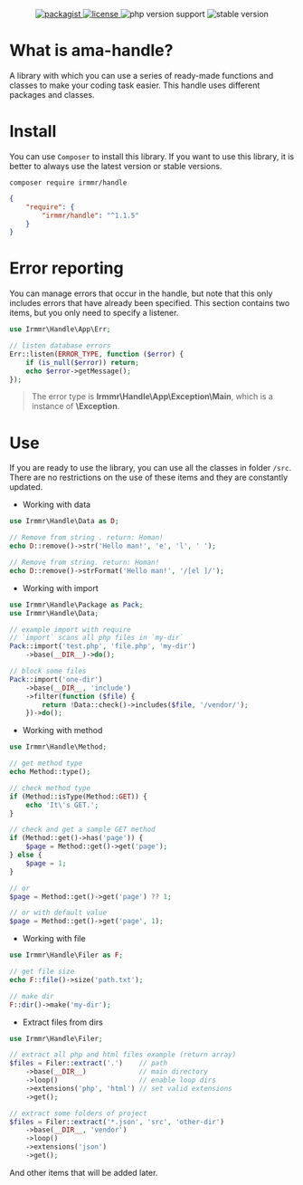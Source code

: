 <p align="center">
    <a href="https://packagist.org/packages/irmmr/handle" target="_blank">
        <img src="https://img.shields.io/packagist/v/irmmr/handle?style=flat" alt="packagist"/>
    </a>
    <a href="https://github.com/irmmr/ama-handle/blob/main/LICENSE" target="_blank">
        <img src="https://img.shields.io/github/license/irmmr/ama-handle?style=flat" alt="license"/>
    </a>
    <img src="https://img.shields.io/packagist/php-v/irmmr/handle/V1.0.2?style=flat" alt="php version support"/>
    <img src="https://img.shields.io/badge/stable-V1.1.5-red?style=flat" alt="stable version"/>
</p>

# What is ama-handle?
A library with which you can use a series of ready-made functions and classes to make your coding task easier. This handle uses different packages and classes.

# Install
You can use `Composer` to install this library. If you want to use this library, it is better to always use the latest version or stable versions.
```
composer require irmmr/handle
```
```json
{
    "require": {
        "irmmr/handle": "^1.1.5"
    }
}
```

# Error reporting
You can manage errors that occur in the handle, but note that this only includes errors that have already been specified.
This section contains two items, but you only need to specify a listener.
```php
use Irmmr\Handle\App\Err;

// listen database errors
Err::listen(ERROR_TYPE, function ($error) {
    if (is_null($error)) return;
    echo $error->getMessage();
});
```
> The error type is **Irmmr\Handle\App\Exception\Main**, which is a instance of **\Exception**.

# Use
If you are ready to use the library, you can use all the classes in folder `/src`. There are no restrictions on the use of these items and they are constantly updated.

- Working with data
```php
use Irmmr\Handle\Data as D;

// Remove from string . return: Homan!
echo D::remove()->str('Hello man!', 'e', 'l', ' ');

// Remove from string. return: Homan!
echo D::remove()->strFormat('Hello man!', '/[el ]/');
```

- Working with import
```php
use Irmmr\Handle\Package as Pack;
use Irmmr\Handle\Data;

// example import with require
// `import` scans all php files in `my-dir`
Pack::import('test.php', 'file.php', 'my-dir')
    ->base(__DIR__)->do();

// block some files
Pack::import('one-dir')
    ->base(__DIR__, 'include')
    ->filter(function ($file) {
        return !Data::check()->includes($file, '/vendor/');
    })->do();
```

- Working with method
```php
use Irmmr\Handle\Method;

// get method type
echo Method::type();

// check method type
if (Method::isType(Method::GET)) {
    echo 'It\'s GET.';
}

// check and get a sample GET method
if (Method::get()->has('page')) {
    $page = Method::get()->get('page');
} else {
    $page = 1;
}

// or
$page = Method::get()->get('page') ?? 1;

// or with default value
$page = Method::get()->get('page', 1);
```

- Working with file
```php
use Irmmr\Handle\Filer as F;

// get file size
echo F::file()->size('path.txt');

// make dir
F::dir()->make('my-dir');
```

- Extract files from dirs
```php
use Irmmr\Handle\Filer;

// extract all php and html files example (return array)
$files = Filer::extract('.')    // path
    ->base(__DIR__)             // main directory
    ->loop()                    // enable loop dirs
    ->extensions('php', 'html') // set valid extensions
    ->get();

// extract some folders of project
$files = Filer::extract('*.json', 'src', 'other-dir')
    ->base(__DIR__, 'vendor')
    ->loop()
    ->extensions('json')
    ->get();
```

And other items that will be added later.
